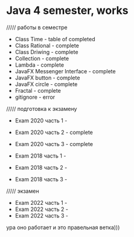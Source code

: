 # Java 4 semester, works
///// работы в семестре
- Class Time - table of completed 
- Class Rational - complete
- Class Driwing - complete
- Collection - complete
- Lambda - complete
- JavaFX Messenger Interface - complete
- JavaFX button - complete
- JavaFX circle - complete
- Fractal - complete
- gitignore - error

///// подготовка к экзамену
- Exam 2020 часть 1 - 
- Exam 2020 часть 2 - complete
- Exam 2020 часть 3 - complete

- Exam 2018 часть 1 - 
- Exam 2018 часть 2 - 
- Exam 2018 часть 3 -

///// экзамен
- Exam 2022 часть 1 -
- Exam 2022 часть 2 -
- Exam 2022 часть 3 -

ура оно работает и это правельная ветка)))